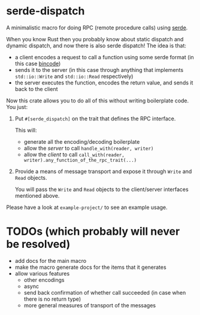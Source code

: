 # serde-dispatch

A minimalistic macro for doing RPC (remote procedure calls) using [serde](https://serde.rs/).

When you know Rust then you probably know about static dispatch and dynamic dispatch, and now there is also serde dispatch!
The idea is that:
- a client encodes a request to call a function using some serde format (in this case [bincode](https://docs.rs/bincode/latest/bincode/))
- sends it to the server (in this case through anything that implements `std::io::Write` and `std::io::Read` respectively)
- the server executes the function, encodes the return value, and sends it back to the client

Now this crate allows you to do all of this without writing boilerplate code.
You just:
1. Put `#[serde_dispatch]` on the trait that defines the RPC interface.

   This will:
   - generate all the encoding/decoding boilerplate
   - allow the _server_ to call `handle_with(reader, writer)`
   - allow the _client_ to call `call_with(reader, writer).any_function_of_the_rpc_trait(...)`

2. Provide a means of message transport and expose it through `Write` and `Read` objects.

   You will pass the `Write` and `Read` objects to the client/server interfaces mentioned above.

Please have a look at `example-project/` to see an example usage.

# TODOs (which probably will never be resolved)

- add docs for the main macro
- make the macro generate docs for the items that it generates
- allow various features
  - other encodings
  - async
  - send back confirmation of whether call succeeded (in case when there is no return type)
  - more general measures of transport of the messages

